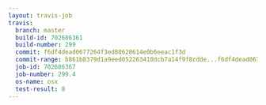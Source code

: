 ```yaml
---
layout: travis-job
travis:
  branch: master
  build-id: 702686361
  build-number: 299
  commit: f6df4dead0677264f3ed88628614e0b6eeac1f3d
  commit-range: b861b8379d1a9eed052263410dcb7a14f9f8cdde...f6df4dead0677264f3ed88628614e0b6eeac1f3d
  job-id: 702686367
  job-number: 299.4
  os-name: osx
  test-result: 0
---
```

